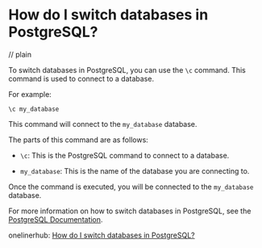 # How do I switch databases in PostgreSQL?
// plain

To switch databases in PostgreSQL, you can use the `\c` command. This command is used to connect to a database.

For example:
```
\c my_database
```

This command will connect to the `my_database` database.

The parts of this command are as follows:

- `\c`: This is the PostgreSQL command to connect to a database.

- `my_database`: This is the name of the database you are connecting to.

Once the command is executed, you will be connected to the `my_database` database.

For more information on how to switch databases in PostgreSQL, see the [PostgreSQL Documentation](https://www.postgresql.org/docs/current/sql-connect.html).

onelinerhub: [How do I switch databases in PostgreSQL?](https://onelinerhub.com/postgresql/how-do-i-switch-databases-in-postgresql)